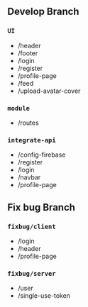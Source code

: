 ## Develop Branch

### `UI`
- /header
- /footer
- /login
- /register
- /profile-page
- /feed
- /upload-avatar-cover

### `module`
- /routes

### `integrate-api`
- /config-firebase
- /register
- /login
- /navbar
- /profile-page

## Fix bug Branch

### `fixbug/client`
- /login
- /header
- /profile-page

### `fixbug/server`
- /user
- /single-use-token
